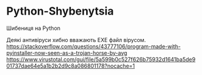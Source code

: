 # Python-Shybenytsia
Шибениця на Python

Деякі антивіруси хибно вважають EXE файл вірусом.
https://stackoverflow.com/questions/43777106/program-made-with-pyinstaller-now-seen-as-a-trojan-horse-by-avg
https://www.virustotal.com/gui/file/5a599b0c527f626b75932d1641ba5de901737dae64e5a1b2b2d9c8a086801178?nocache=1
